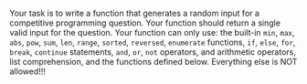 Your task is to write a function that generates a random input for a competitive programming question.
Your function should return a single valid input for the question.
Your function can only use:
    the built-in `min`, `max`, `abs`, `pow`, `sum`, `len`, `range`,
    `sorted`, `reversed`, `enumerate` functions,
    `if`, `else`, `for`, `break`, `continue` statements,
    `and`, `or`, `not` operators, and arithmetic operators,
    list comprehension,
    and the functions defined below.
Everything else is NOT allowed!!!
